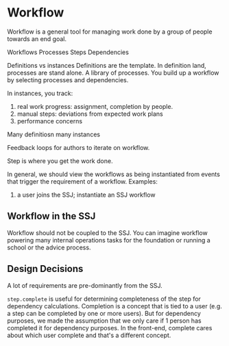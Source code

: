 # Workflow

Workflow is a general tool for managing work done by a group of people towards an end goal.

Workflows
Processes
Steps
Dependencies

Definitions vs instances
Definitions are the template.
In definition land, processes are stand alone.  A library of processes.
You build up a workflow by selecting processes and dependencies.

In instances, you track:
1) real work progress: assignment, completion by people.
2) manual steps: deviations from expected work plans
3) performance concerns

Many definitiosn
many instances

Feedback loops for authors to iterate on workflow.

Step is where you get the work done.

In general, we should view the workflows as being instantiated from events that trigger the requirement of a workflow.
Examples:
1) a user joins the SSJ; instantiate an SSJ workflow

## Workflow in the SSJ

Workflow should not be coupled to the SSJ.
You can imagine workflow powering many internal operations tasks for the foundation or running a school or the advice process.



## Design Decisions 

A lot of requirements are pre-dominantly from the SSJ.

`step.complete` is useful for determining  completeness of the step for dependency calculations.
Completion is a concept that is tied to a user (e.g. a step can be completed by one or more users).
But for dependency purposes, we made the assumption that we only care if 1 person has completed it for dependency purposes.
In the front-end, complete cares about which user complete and that's a different concept.